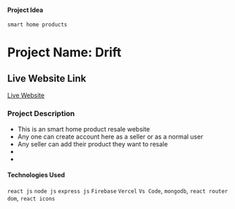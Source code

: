 #### Project Idea 
`smart home products`

# Project Name: Drift

## Live Website Link
[Live Website](link)

### Project Description
* This is an smart home product resale website
* Any one can create account here as a seller or as a normal user
* Any seller can add their product they want to resale
* 
* 

#### Technologies Used
`react js` `node js` `express js` `Firebase` `Vercel` `Vs Code`, `mongodb`, `react router dom`, `react icons`